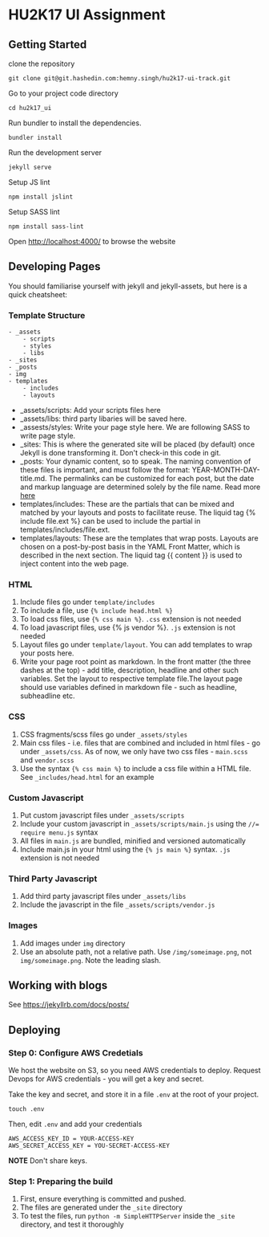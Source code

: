 HU2K17 UI Assignment
======================


## Getting Started

clone the repository
```
git clone git@git.hashedin.com:hemny.singh/hu2k17-ui-track.git
```

Go to your project code directory
```
cd hu2k17_ui
```
Run bundler to install the dependencies.
```
bundler install
```

Run the development server
```
jekyll serve
```

Setup JS lint
```
npm install jslint
```
Setup SASS lint
```
npm install sass-lint
```

Open [http://localhost:4000/](http://localhost:4000/) to browse the website

## Developing Pages
You should familiarise yourself with jekyll and jekyll-assets, but here is a quick cheatsheet:

### Template Structure
```
- _assets                         
    - scripts                         
    - styles
    - libs
- _sites
- _posts
- img
- templates
    - includes
    - layouts
```

* _assets/scripts: Add your scripts files here
* _assets/libs: third party libaries will be saved here.
* _assests/styles: Write your page style here. We are following SASS to write page style.
* _sites: This is where the generated site will be placed (by default) once Jekyll is done transforming it. Don't check-in this code in git.
* _posts: Your dynamic content, so to speak. The naming convention of these files is important, and must follow the format: YEAR-MONTH-DAY-title.md. The permalinks can be customized for each post, but the date and markup language are determined solely by the file name. Read more [here](http://jekyllrb.com/docs/posts/)
* templates/includes: These are the partials that can be mixed and matched by your layouts and posts to facilitate reuse. The liquid tag {% include file.ext %} can be used to include the partial in  templates/includes/file.ext.
* templates/layouts: These are the templates that wrap posts. Layouts are chosen on a post-by-post basis in the YAML Front Matter, which is described in the next section. The liquid tag  {{ content }} is used to inject content into the web page.


### HTML 

1. Include files go under `template/includes`
1. To include a file, use `{% include head.html %}`
1. To load css files, use `{% css main %}`. `.css` extension is not needed
1. To load javascript files, use {% js vendor %}. `.js` extension is not needed
2. Layout files go under  `template/layout`. You can add templates to wrap your posts here.
3. Write your page root point as markdown. In the front matter (the three dashes at the top) - add title, description, headline and other such variables. Set the layout to respective template file.The layout page should use variables defined in markdown file - such as headline, subheadline etc.


### CSS
1. CSS fragments/scss files go under `_assets/styles`
1. Main css files - i.e. files that are combined and included in html files - go under `_assets/css`. As of now, we only have two css files - `main.scss` and `vendor.scss`
1. Use the syntax `{% css main %}` to include a css file within a HTML file. See `_includes/head.html` for an example

### Custom Javascript
1. Put custom javascript files under `_assets/scripts`
1. Include your custom javascript in `_assets/scripts/main.js` using the `//= require menu.js` syntax
1. All files in `main.js` are bundled, minified and versioned automatically
1. Include main.js in your html using the `{% js main %}` syntax. `.js` extension is not needed

### Third Party Javascript
1. Add third party javascript files under `_assets/libs`
1. Include the javascript in the file `_assets/scripts/vendor.js`

### Images
1. Add images under `img` directory
1. Use an absolute path, not a relative path. Use `/img/someimage.png`, not `img/someimage.png`. Note the leading slash.

## Working with blogs
See https://jekyllrb.com/docs/posts/ 


## Deploying

### Step 0: Configure AWS Credetials
We host the website on S3, so you need AWS credentials to deploy. Request Devops for AWS credentials - you will get a key and secret.

Take the key and secret, and store it in a file `.env` at the root of your project.

```
touch .env
```

Then, edit `.env` and add your credentials

```
AWS_ACCESS_KEY_ID = YOUR-ACCESS-KEY
AWS_SECRET_ACCESS_KEY = YOU-SECRET-ACCESS-KEY
```

**NOTE** Don't share keys.

### Step 1: Preparing the build
1. First, ensure everything is committed and pushed. 
2. The files are generated under the `_site` directory
3. To test the files, run `python -m SimpleHTTPServer` inside the `_site` directory, and test it thoroughly
